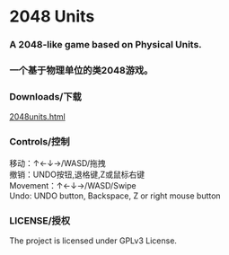 # 2048 Units
### A 2048-like game based on Physical Units.
### 一个基于物理单位的类2048游戏。

### Downloads/下载  

[2048units.html](2048units.html)

### Controls/控制  
移动：↑←↓→/WASD/拖拽  
撤销：UNDO按钮,退格键,Z或鼠标右键  
Movement：↑←↓→/WASD/Swipe  
Undo: UNDO button, Backspace, Z or right mouse button  



### LICENSE/授权  
The project is licensed under GPLv3 License.  